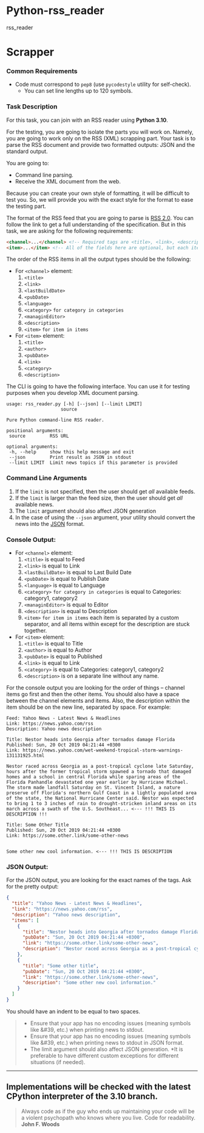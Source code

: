 # Python-rss_reader
rss_reader
# Scrapper

### Common Requirements
* Code must correspond to `pep8` (use `pycodestyle` utility for self-check).
  * You can set line lengths up to 120 symbols.

### Task Description 
For this task, you can join with an RSS reader using **Python 3.10**.

For the testing, you are going to isolate the parts you will work on. Namely, you are going to work only on the RSS (XML) scrapping part. Your task is to parse the RSS document and provide two formatted outputs: JSON and the standard output.


You are going to:
* Command line parsing.
* Receive the XML document from the web.

Because you can create your own style of formatting, it will be difficult to test you. So, we will provide you with the exact style for the format to ease the testing part.

The format of the RSS feed that you are going to parse is [RSS 2.0](https://www.rssboard.org/rss-draft-1). You can follow the link to get a full understanding of the specification. But in this task, we are asking for the following requirements:
```html
<channel>...</channel> <!-- Required tags are <title>, <link>, <description>  but we are asking you to be able to parse <title>, <link>, <description>, <category>, <language>, <lastBuildDate>, <managingEditor>, <pubDate>, <item> -->
<item>...</item> <!-- All of the fields here are optional, but each item should have at least <title> or <description>, but for the purposes of the test we are asking to be able to parse <title>, <author>, <pubDate>, <link>, <category>, <description> -->
```

The order of the RSS items in all the output types should be the following:
* For `<channel>` element:
  1. `<title>`
  2. `<link>`
  3. `<lastBuildDate>`
  4. `<pubDate>`
  5. `<language>`
  6. `<category>` `for category in categories`
  7. `<managinEditor>`
  8. `<description>`
  9. `<item>` `for item in items`
* For `<item>` element:
  1. `<title>`
  2. `<author>`
  3. `<pubDate>`
  4. `<link>`
  5. `<category>`
  6. `<description>`

The CLI is going to have the following interface. You can use it for testing purposes when you develop XML document parsing.
 ```shell
usage: rss_reader.py [-h] [--json] [--limit LIMIT]
                     source

Pure Python command-line RSS reader.

positional arguments:
  source         RSS URL

optional arguments:
  -h, --help     show this help message and exit
  --json         Print result as JSON in stdout
  --limit LIMIT  Limit news topics if this parameter is provided
```

### Command Line Arguments

1) If the `limit` is not specified, then the user should get _all_ available feeds. 
2) If the `limit` is larger than the feed size, then the user should get _all_ available news.
3) The `limit` argument should also affect JSON generation
4) In the case of using the `--json` argument, your utility should convert the news into the [JSON](https://en.wikipedia.org/wiki/JSON) format.


### Console Output:

* For `<channel>` element:
  1. `<title>` is equal to Feed
  2. `<link>` is equal to Link
  3. `<lastBuildDate>` is equal to Last Build Date
  4. `<pubDate>` is equal to Publish Date 
  5. `<language>` is equal to Language
  6. `<category>` `for category in categories` is equal to Categories: category1, category2
  7. `<managinEditor>` is equal to Editor
  8. `<description>` is equal to Description
  9. `<item>` `for item in items` each item is separated by a custom separator, and all items within except for the description are stuck together.
* For `<item>` element:
  1. `<title>` is equal to Title
  2. `<author>` is equal to Author
  3. `<pubDate>` is equal to Published
  4. `<link>` is equal to Link
  5. `<category>` is equal to Categories: category1, category2
  6. `<description>` is on a separate line without any name.

For the console output you are looking for the order of things – channel items go first and then the other items. You should also have a space between the channel elements and items. Also, the description within the item should be on the new line, separated by space. For example:
```shell
Feed: Yahoo News - Latest News & Headlines
Link: https://news.yahoo.com/rss
Description: Yahoo news description

Title: Nestor heads into Georgia after tornados damage Florida
Published: Sun, 20 Oct 2019 04:21:44 +0300
Link: https://news.yahoo.com/wet-weekend-tropical-storm-warnings-131131925.html

Nestor raced across Georgia as a post-tropical cyclone late Saturday, hours after the former tropical storm spawned a tornado that damaged homes and a school in central Florida while sparing areas of the Florida Panhandle devastated one year earlier by Hurricane Michael. The storm made landfall Saturday on St. Vincent Island, a nature preserve off Florida's northern Gulf Coast in a lightly populated area of the state, the National Hurricane Center said. Nestor was expected to bring 1 to 3 inches of rain to drought-stricken inland areas on its march across a swath of the U.S. Southeast... <--- !!! THIS IS DESCRIPTION !!!

Title: Some Other Title
Published: Sun, 20 Oct 2019 04:21:44 +0300
Link: https://some.other.link/some-other-news


Some other new cool information. <--- !!! THIS IS DESCRIPTION
```

### JSON Output:

For the JSON output, you are looking for the exact names of the tags. Ask for the pretty output:

```json
{
  "title": "Yahoo News - Latest News & Headlines",
  "link": "https://news.yahoo.com/rss",
  "description": "Yahoo news description",
  "items": [
    {
      "title": "Nestor heads into Georgia after tornados damage Florida",
      "pubDate": "Sun, 20 Oct 2019 04:21:44 +0300",
      "link": "https://some.other.link/some-other-news",
      "description": "Nestor raced across Georgia as a post-tropical cyclone late Saturday, hours after the former tropical storm spawned a tornado that damaged homes and a school in central Florida while sparing areas of the Florida Panhandle devastated one year earlier by Hurricane Michael. The storm made landfall Saturday on St. Vincent Island, a nature preserve off Florida's northern Gulf Coast in a lightly populated area of the state, the National Hurricane Center said. Nestor was expected to bring 1 to 3 inches of rain to drought-stricken inland areas on its march across a swath of the U.S. Southeast..."
    },
    {
      "title": "Some other title",
      "pubDate": "Sun, 20 Oct 2019 04:21:44 +0300",
      "link": "https://some.other.link/some-other-news",
      "description": "Some other new cool information."
    }
  ]
}
```
You should have an indent to be equal to two spaces.

> * Ensure that your app has no encoding issues (meaning symbols like &#39, etc.) when printing news to stdout.
> * Ensure that your app has no encoding issues (meaning symbols like &#39, etc.) when printing news to stdout in JSON format.
> * The limit argument should also affect JSON generation.
> *It is preferable to have different custom exceptions for different situations (if needed).

---
Implementations will be checked with the latest CPython interpreter of the 3.10 branch.
---

> Always code as if the guy who ends up maintaining your code will be a violent psychopath who knows where you live. Code for readability. **John F. Woods**
